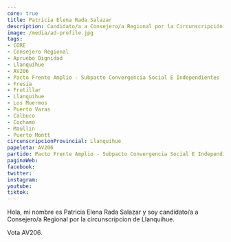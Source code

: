 ```yaml
---
core: true
title: Patricia Elena Rada Salazar
description: Candidato/a a Consejero/a Regional por la Circunscripción de Llanquihue
image: /media/ad-profile.jpg
tags:
- CORE
- Consejero Regional
- Apruebo Dignidad
- Llanquihue
- AV206
- Pacto Frente Amplio - Subpacto Convergencia Social E Independientes - Convergencia Social
- Fresia
- Frutillar
- Llanquihue
- Los Muermos
- Puerto Varas
- Calbuco
- Cochamo
- Maullin
- Puerto Montt
circunscripcionProvincial: Llanquihue
papeleta: AV206
partido: Pacto Frente Amplio - Subpacto Convergencia Social E Independientes - Convergencia Social
paginaWeb:
facebook:
twitter:
instagram:
youtube:
tiktok:
---
```

Hola, mi nombre es Patricia Elena Rada Salazar y soy candidato/a a Consejero/a Regional por la circunscripcion de Llanquihue.

Vota AV206.
